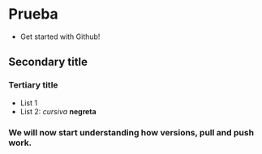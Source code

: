 # Prueba
- Get started with Github!
## Secondary title
### Tertiary title
- List 1
- List 2: 
*cursiva*
**negreta**
### We will now start understanding how versions, pull and push work.
